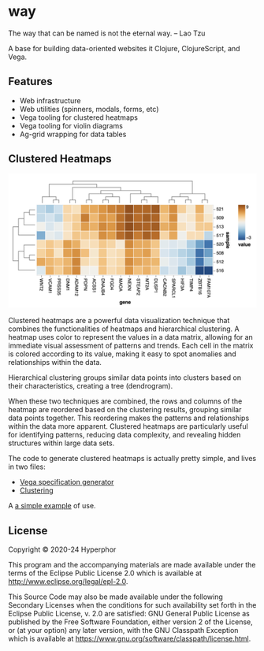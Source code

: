 # way

The way that can be named is not the eternal way. – Lao Tzu

A base for building data-oriented websites it Clojure, ClojureScript, and Vega.


## Features

- Web infrastructure
- Web utilities (spinners, modals, forms, etc)
- Vega tooling for clustered heatmaps
- Vega tooling for violin diagrams
- Ag-grid wrapping for data tables


## Clustered Heatmaps

![Heatmap](doc/assets/heatmap.png)

Clustered heatmaps are a powerful data visualization technique that combines the functionalities of heatmaps and hierarchical clustering. A heatmap uses color to represent the values in a data matrix, allowing for an immediate visual assessment of patterns and trends. Each cell in the matrix is colored according to its value, making it easy to spot anomalies and relationships within the data. 

Hierarchical clustering groups similar data points into clusters based on their characteristics, creating a tree (dendrogram).

When these two techniques are combined, the rows and columns of the heatmap are reordered based on the clustering results, grouping similar data points together. This reordering makes the patterns and relationships within the data more apparent. Clustered heatmaps are particularly useful for identifying patterns, reducing data complexity, and revealing hidden structures within large data sets. 

The code to generate clustered heatmaps is actually pretty simple, and lives in two files:

- [Vega specification generator](src/cljs/hyperphor/way/cheatmap.cljs)
- [Clustering](src/cljc/hyperphor/way/cluster.cljc)

A [a simple example](src/cljs/hyperphor/way/demo/heatmap.cljs#L167) of use.


## License

Copyright © 2020-24 Hyperphor

This program and the accompanying materials are made available under the
terms of the Eclipse Public License 2.0 which is available at
http://www.eclipse.org/legal/epl-2.0.

This Source Code may also be made available under the following Secondary
Licenses when the conditions for such availability set forth in the Eclipse
Public License, v. 2.0 are satisfied: GNU General Public License as published by
the Free Software Foundation, either version 2 of the License, or (at your
option) any later version, with the GNU Classpath Exception which is available
at https://www.gnu.org/software/classpath/license.html.
